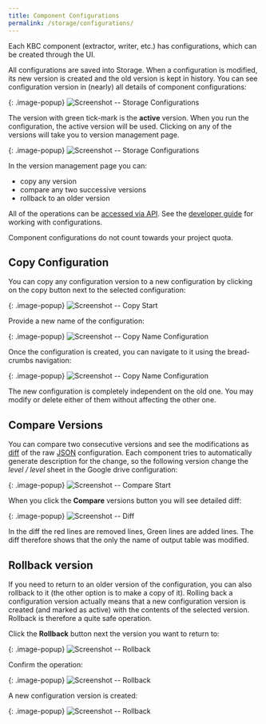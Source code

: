 ```yaml
---
title: Component Configurations
permalink: /storage/configurations/
---
```


Each KBC component (extractor, writer, etc.) has configurations, which can be created through the UI.

All configurations are saved into Storage. When a configuration is modified, its new version is created and the old version
is kept in history. You can see configuration version in (nearly) all details of component configurations:

{: .image-popup}
![Screenshot -- Storage Configurations](/storage/configurations/configurations-intro.png)

The version with green tick-mark is the **active** version. When you run the configuration, the active version will be used.
Clicking on any of the versions will take you to version management page.

{: .image-popup}
![Screenshot -- Storage Configurations](/storage/configurations/versions-intro.png)

In the version management page you can:
- copy any version
- compare any two successive versions
- rollback to an older version

All of the operations can be [accessed via API](http://docs.keboola.apiary.io/#reference/component-configurations/create-config).
See the [developer guide](https://developers.keboola.com/integrate/storage/api/configurations/) for working with configurations.

Component configurations do not count towards your project quota.

## Copy Configuration
You can copy any configuration version to a new configuration by clicking on the copy button next to the selected configuration:

{: .image-popup}
![Screenshot -- Copy Start](/storage/configurations/copy-1.png)

Provide a new name of the configuration:

{: .image-popup}
![Screenshot -- Copy Name Configuration](/storage/configurations/copy-2.png)

Once the configuration is created, you can navigate to it using the bread-crumbs navigation:

{: .image-popup}
![Screenshot -- Copy Name Configuration](/storage/configurations/copy-3.png)

The new configuration is completely independent on the old one. You may modify or delete either of them without affecting the other one.

## Compare Versions
You can compare two consecutive versions and see the modifications as [diff](https://en.wikipedia.org/wiki/Data_comparison) of
the raw [JSON](https://en.wikipedia.org/wiki/JSON) configuration. Each component tries to automatically generate description
for the change, so the following version change the *level / level* sheet in the Google drive configuration:

{: .image-popup}
![Screenshot -- Compare Start](/storage/configurations/compare-1.png)

When you click the **Compare** versions button you will see detailed diff:

{: .image-popup}
![Screenshot -- Diff](/storage/configurations/compare-2.png)

In the diff the red lines are removed lines, Green lines are added lines. The diff therefore shows that the only the name
of output table was modified.

## Rollback version
If you need to return to an older version of the configuration, you can also rollback to it (the other option is to
make a copy of it). Rolling back a configuration version actually means that a new configuration version is created
(and marked as active) with the contents of the selected version. Rollback is therefore a quite safe operation.

Click the **Rollback** button next the version you want to return to:

{: .image-popup}
![Screenshot -- Rollback](/storage/configurations/rollback-1.png)

Confirm the operation:

{: .image-popup}
![Screenshot -- Rollback](/storage/configurations/rollback-2.png)

A new configuration version is created:

{: .image-popup}
![Screenshot -- Rollback](/storage/configurations/rollback-3.png)

